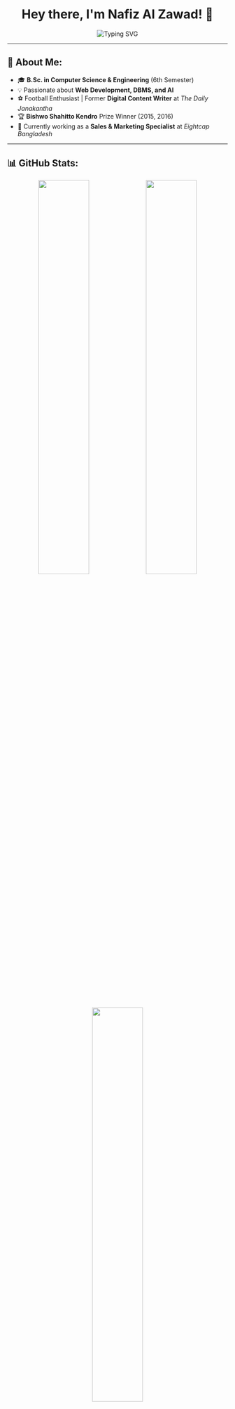 <h1 align="center">Hey there, I'm Nafiz Al Zawad! 👋</h1>
<p align="center">
  <img src="https://readme-typing-svg.herokuapp.com?font=Fira+Code&pause=1000&color=00CFFF&center=true&vCenter=true&width=435&lines=CSE+Student+%7C+6th+Semester;Sales+%26+Marketing+Specialist;Passionate+about+DBMS%2C+AI%2C+%26+Web+Dev;Football+Enthusiast+%26+Tech+Explorer" alt="Typing SVG" />
</p>

---

## 🚀 About Me:
- 🎓 **B.Sc. in Computer Science & Engineering** (6th Semester)  
- 💡 Passionate about **Web Development, DBMS, and AI**  
- ⚽ Football Enthusiast | Former **Digital Content Writer** at *The Daily Janakantha*  
- 🏆 **Bishwo Shahitto Kendro** Prize Winner (2015, 2016)  
- 💼 Currently working as a **Sales & Marketing Specialist** at *Eightcap Bangladesh*  

---

## 📊 GitHub Stats:
<p align="center">
  <img width="48%" src="https://github-readme-stats.vercel.app/api?username=nafizalzawad&show_icons=true&theme=tokyonight" />
  <img width="48%" src="https://github-readme-streak-stats.herokuapp.com/?user=nafizalzawad&theme=tokyonight" />
</p>
<p align="center">
  <img width="48%" src="https://github-readme-stats.vercel.app/api/top-langs/?username=nafizalzawad&layout=compact&theme=tokyonight" />
</p>


---

## 🚀 Notable Projects:
### 📌 **TrafficMind: Vehicle Management System** 🚗  
🔗 [GitHub Repository](https://github.com/nafizalzawad/TrafficMind)  
A **web-based vehicle management system** with **real-time updates**, built using **Flask, MySQL, Bootstrap, and Socket.IO**.

---

## 🔥 Recent GitHub Activity:
<p align="center">
  <img src="https://github-readme-activity-graph.vercel.app/graph?username=nafizalzawad&theme=tokyonight&bg_color=1a1b27&hide_border=true" />
</p>

---

## 📬 Connect with Me:
<p align="center">
  <a href="https://www.linkedin.com/in/nafizalzawad/">
    <img src="https://img.shields.io/badge/LinkedIn-0077B5?style=for-the-badge&logo=linkedin&logoColor=white" />
  </a>
</p>
